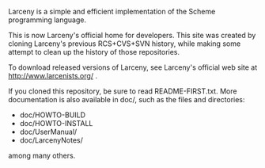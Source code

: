 Larceny is a simple and efficient implementation of the
Scheme programming language.

This is now Larceny's official home for developers.  This site
was created by cloning Larceny's previous RCS+CVS+SVN history,
while making some attempt to clean up the history of those
repositories.

To download released versions of Larceny, see Larceny's official
web site at http://www.larcenists.org/ .

If you cloned this repository, be sure to read README-FIRST.txt.
More documentation is also available in doc/, such as the files
and directories:

  * doc/HOWTO-BUILD
  * doc/HOWTO-INSTALL
  * doc/UserManual/
  * doc/LarcenyNotes/

among many others.
